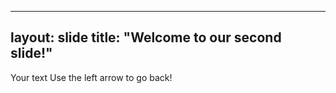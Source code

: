 

---
layout: slide
title: "Welcome to our second slide!"
---
Your text
Use the left arrow to go back!

